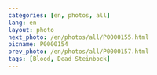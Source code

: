 ```yaml
---
categories: [en, photos, all]
lang: en
layout: photo
next_photo: /en/photos/all/P0000155.html
picname: P0000154
prev_photo: /en/photos/all/P0000157.html
tags: [Blood, Dead Steinbock]
---
```

